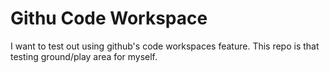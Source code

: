 # Githu Code Workspace

I want to test out using github's code workspaces feature. This repo is that testing ground/play area for myself.

